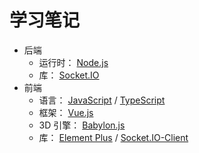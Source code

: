 # 学习笔记

- 后端
  - 运行时： [Node.js](./web-application/back-end/Node.js)
  - 库： [Socket.IO](./web-application/back-end/Socket.IO)
- 前端
  - 语言： [JavaScript](./web-application/front-end/JavaScript) / [TypeScript](./web-application/front-end/TypeScript)
  - 框架： [Vue.js](./web-application/front-end/Vue.js)
  - 3D 引擎： [Babylon.js](./web-application/front-end/Babylon.js)
  - 库： [Element Plus](./web-application/front-end/ElementPlus) / [Socket.IO-Client](./web-application/front-end/Socket.IO-Client)
